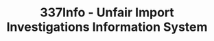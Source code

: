 ---
bigquery: https://console.cloud.google.com/bigquery?p=patents-public-data&d=usitc_investigations&page=dataset&project=sheets-management-319211
citation: US International Trade Commission 337Info Unfair Import Investigations Information
  System
contributors: US International Trade Comission
cost: None
description: US International Trade Commission 337Info Unfair Import Investigations
  Information System contains data on investigations done under Section 337. Section
  337 declares the infringement of certain statutory intellectual property rights
  and other forms of unfair competition in import trade to be unlawful practices.
  Most Section 337 investigations involve allegations of patent or registered trademark
  infringement.
documentation: FAQ and tutorial available on the site
last_edit: Mon, 04 Apr 2022 19:10:40 GMT
location: https://pubapps2.usitc.gov/337external/
maintained_by: US International Trade Comission
schema_fields: '[''investigationNo'', ''title'', ''aljAssigned'', ''ouiiAttorney'',
  ''targetDate'', ''copyrightNumbers'', ''teoIdDueDate'', ''markmanHearing'', ''scheduledEndDateEvidHear'',
  ''invUnfairAct'', ''currentStatus'', ''internalRemand'', ''finalDetNoViolation'',
  ''ouiiParticipation'', ''trademarkNumbers'', ''endDateMarkmanHearing'', ''id'',
  ''scheduledStartDateEvidHear'', ''cafcAppeals'', ''finalIdOnViolationDue'', ''teoReliefGranted'',
  ''investigationTermDate'', ''htsNumbers'', ''startDateMarkmanHearing'', ''actualStartDateEvidHear'',
  ''respondent'', ''dateComplaintFiled'', ''dateCreated'', ''teoProceedingInvolved'',
  ''complainant'', ''docketNo'', ''gcAttorney'', ''lastUpdated'', ''patentNumber'',
  ''finalIdOnViolationIssue'', ''publication_number'', ''actualEndDateEvidHear'',
  ''patentNumbers'', ''teoIdIssueDate'', ''dateOfPublicationFrNotice'', ''issueDateOtherNonFinal'',
  ''currentActiveALJ'', ''finalDetViolation'', ''investigationType'', ''reportingRequirements'']'
shortname: unfair_import_investigations
tags:
- import
- legal
- trade
timeframe: 2008-2021 (prior to 2008 downloadable as a JSON file)
title: 337Info - Unfair Import Investigations Information System
uuid: 2721f5ec-e599-4890-9265-9706719fc71e
---